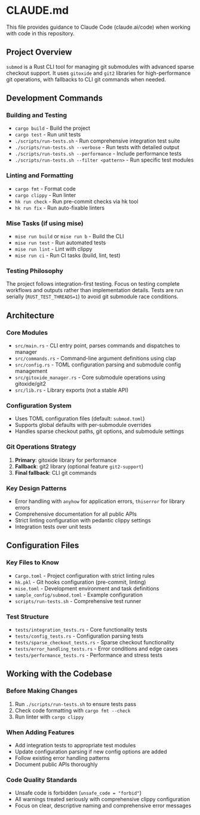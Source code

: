 # CLAUDE.md

This file provides guidance to Claude Code (claude.ai/code) when working with code in this repository.

## Project Overview

`submod` is a Rust CLI tool for managing git submodules with advanced sparse checkout support. It uses `gitoxide` and `git2` libraries for high-performance git operations, with fallbacks to CLI git commands when needed.

## Development Commands

### Building and Testing

- `cargo build` - Build the project
- `cargo test` - Run unit tests
- `./scripts/run-tests.sh` - Run comprehensive integration test suite
- `./scripts/run-tests.sh --verbose` - Run tests with detailed output
- `./scripts/run-tests.sh --performance` - Include performance tests
- `./scripts/run-tests.sh --filter <pattern>` - Run specific test modules

### Linting and Formatting

- `cargo fmt` - Format code
- `cargo clippy` - Run linter
- `hk run check` - Run pre-commit checks via hk tool
- `hk run fix` - Run auto-fixable linters

### Mise Tasks (if using mise)

- `mise run build` or `mise run b` - Build the CLI
- `mise run test` - Run automated tests
- `mise run lint` - Lint with clippy
- `mise run ci` - Run CI tasks (build, lint, test)

### Testing Philosophy

The project follows integration-first testing. Focus on testing complete workflows and outputs rather than implementation details. Tests are run serially (`RUST_TEST_THREADS=1`) to avoid git submodule race conditions.

## Architecture

### Core Modules

- `src/main.rs` - CLI entry point, parses commands and dispatches to manager
- `src/commands.rs` - Command-line argument definitions using clap
- `src/config.rs` - TOML configuration parsing and submodule config management
- `src/gitoxide_manager.rs` - Core submodule operations using gitoxide/git2
- `src/lib.rs` - Library exports (not a stable API)

### Configuration System

- Uses TOML configuration files (default: `submod.toml`)
- Supports global defaults with per-submodule overrides
- Handles sparse checkout paths, git options, and submodule settings

### Git Operations Strategy

1. **Primary**: gitoxide library for performance
2. **Fallback**: git2 library (optional feature `git2-support`)
3. **Final fallback**: CLI git commands

### Key Design Patterns

- Error handling with `anyhow` for application errors, `thiserror` for library errors
- Comprehensive documentation for all public APIs
- Strict linting configuration with pedantic clippy settings
- Integration tests over unit tests

## Configuration Files

### Key Files to Know

- `Cargo.toml` - Project configuration with strict linting rules
- `hk.pkl` - Git hooks configuration (pre-commit, linting)
- `mise.toml` - Development environment and task definitions
- `sample_config/submod.toml` - Example configuration
- `scripts/run-tests.sh` - Comprehensive test runner

### Test Structure

- `tests/integration_tests.rs` - Core functionality tests
- `tests/config_tests.rs` - Configuration parsing tests
- `tests/sparse_checkout_tests.rs` - Sparse checkout functionality
- `tests/error_handling_tests.rs` - Error conditions and edge cases
- `tests/performance_tests.rs` - Performance and stress tests

## Working with the Codebase

### Before Making Changes

1. Run `./scripts/run-tests.sh` to ensure tests pass
2. Check code formatting with `cargo fmt --check`
3. Run linter with `cargo clippy`

### When Adding Features

- Add integration tests to appropriate test modules
- Update configuration parsing if new config options are added
- Follow existing error handling patterns
- Document public APIs thoroughly

### Code Quality Standards

- Unsafe code is forbidden (`unsafe_code = "forbid"`)
- All warnings treated seriously with comprehensive clippy configuration
- Focus on clear, descriptive naming and comprehensive error messages
